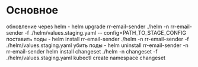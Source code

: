 # Основное

обновление через helm - helm upgrade rr-email-sender ./helm -n rr-email-sender -f ./helm/values.staging.yaml --
	config=PATH_TO_STAGE_CONFIG
	поставить поды - helm install rr-email-sender ./helm -n rr-email-sender -f ./helm/values.staging.yaml
	убить поды - helm uninstall rr-email-sender -n rr-email-sender
	helm install changeset ./helm -n changeset -f ./helm/values.staging.yaml
	kubectl create namespace changeset